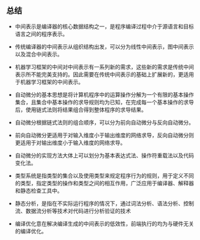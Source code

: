 总结
----

-   中间表示是编译器的核心数据结构之一，是程序编译过程中介于源语言和目标语言之间的程序表示。

-   传统编译器的中间表示从组织结构出发，可以分为线性中间表示，图中间表示以及混合中间表示。

-   机器学习框架的中间对中间表示有一系列新的需求，这些新的需求是传统中间表示所不能完美支持的。因此需要在传统中间表示的基础上扩展新的，更适用于机器学习框架的中间表示。

-   自动微分的基本思想是将计算机程序中的运算操作分解为一个有限的基本操作集合，且集合中基本操作的求导规则均为已知，在完成每一个基本操作的求导后，使用链式法则将结果组合得到整体程序的求导结果。

-   自动微分根据链式法则的组合顺序，可以分为前向自动微分与反向自动微分。

-   前向自动微分更适用于对输入维度小于输出维度的网络求导，反向自动微分则更适用于对输出维度小于输入维度的网络求导。

-   自动微分的实现方法大体上可以划分为基本表达式法、操作符重载法以及代码变化法。

-   类型系统是指类型的集合以及使用类型来规定程序行为的规则，用于定义不同的类型，指定类型的操作和类型之间的相互作用，广泛应用于编译器、解释器和静态检查工具中。

-   静态分析，是指在不实际运行程序的情况下，通过词法分析、语法分析、控制流、数据流分析等技术对代码进行分析验证的技术

-   编译优化意在解决编译生成的中间表示的低效性，前端执行的均为与硬件无关的编译优化。
